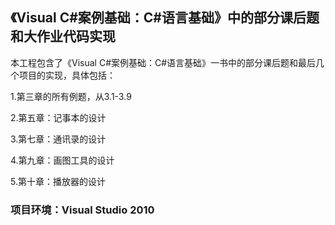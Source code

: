 ## 《Visual C#案例基础：C#语言基础》中的部分课后题和大作业代码实现
本工程包含了《Visual C#案例基础：C#语言基础》一书中的部分课后题和最后几个项目的实现，具体包括：

1.第三章的所有例题，从3.1-3.9

2.第五章：记事本的设计

3.第七章：通讯录的设计

4.第九章：画图工具的设计

5.第十章：播放器的设计
### 项目环境：Visual Studio 2010
